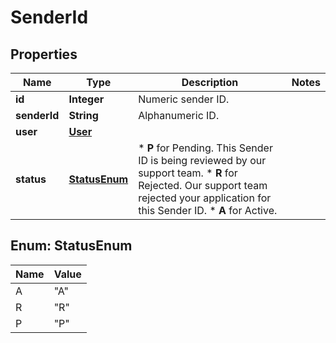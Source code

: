 
# SenderId

## Properties
Name | Type | Description | Notes
------------ | ------------- | ------------- | -------------
**id** | **Integer** | Numeric sender ID. | 
**senderId** | **String** | Alphanumeric ID. | 
**user** | [**User**](User.md) |  | 
**status** | [**StatusEnum**](#StatusEnum) | *   **P** for Pending. This Sender ID is being reviewed by our support team. *   **R** for Rejected. Our support team rejected your application for this Sender ID. *   **A** for Active.  | 


<a name="StatusEnum"></a>
## Enum: StatusEnum
Name | Value
---- | -----
A | &quot;A&quot;
R | &quot;R&quot;
P | &quot;P&quot;



